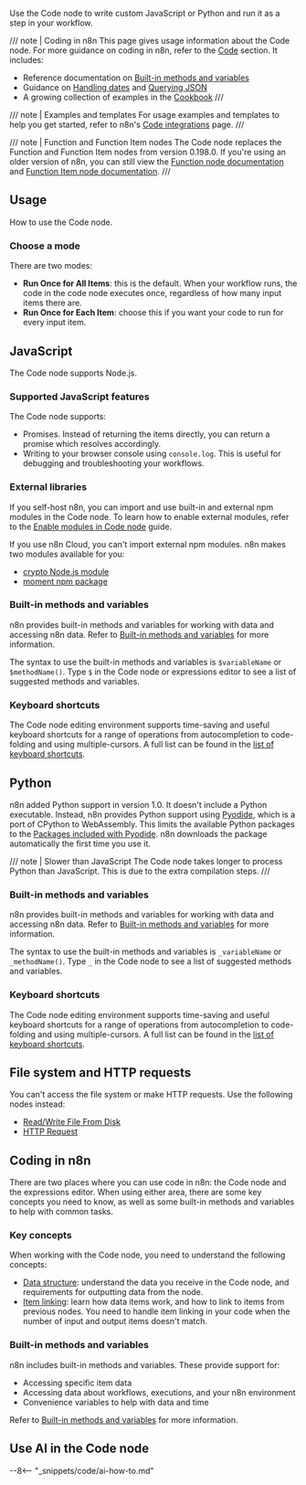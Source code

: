 Use the Code node to write custom JavaScript or Python and run it as a step in your workflow.

/// note | Coding in n8n
This page gives usage information about the Code node. For more guidance on coding in n8n, refer to the [Code](/code/index.md) section. It includes:

* Reference documentation on [Built-in methods and variables](/code/builtin/overview.md)
* Guidance on [Handling dates](/code/cookbook/luxon.md) and [Querying JSON](/code/cookbook/jmespath.md)
* A growing collection of examples in the [Cookbook](/code/cookbook/code-node/index.md)
///

/// note | Examples and templates
For usage examples and templates to help you get started, refer to n8n's [Code integrations](https://n8n.io/integrations/code/) page.
///

/// note | Function and Function Item nodes
The Code node replaces the Function and Function Item nodes from version 0.198.0. If you're using an older version of n8n, you can still view the [Function node documentation](https://github.com/n8n-io/n8n-docs/blob/67935ad2528e2e30d7984ea917e4af2910a096ec/docs/integrations/builtin/core-nodes/n8n-nodes-base.function.md) and [Function Item node documentation](https://github.com/n8n-io/n8n-docs/blob/67935ad2528e2e30d7984ea917e4af2910a096ec/docs/integrations/builtin/core-nodes/n8n-nodes-base.functionItem.md).
///
## Usage

How to use the Code node.

### Choose a mode

There are two modes:

* **Run Once for All Items**: this is the default. When your workflow runs, the code in the code node executes once, regardless of how many input items there are.
* **Run Once for Each Item**: choose this if you want your code to run for every input item.

## JavaScript

The Code node supports Node.js.

### Supported JavaScript features

The Code node supports:

* Promises. Instead of returning the items directly, you can return a promise which resolves accordingly.
* Writing to your browser console using `console.log`. This is useful for debugging and troubleshooting your workflows.

### External libraries

If you self-host n8n, you can import and use built-in and external npm modules in the Code node. To learn how to enable external modules, refer to the [Enable modules in Code node](/hosting/configuration/configuration-examples/modules-in-code-node.md) guide.

If you use n8n Cloud, you can't import external npm modules. n8n makes two modules available for you:

* [crypto Node.js module](https://nodejs.org/docs/latest-v18.x/api/crypto.html)
* [moment npm package](https://www.npmjs.com/package/moment)

### Built-in methods and variables

n8n provides built-in methods and variables for working with data and accessing n8n data. Refer to [Built-in methods and variables](/code/builtin/overview.md) for more information.

The syntax to use the built-in methods and variables is `$variableName` or `$methodName()`. Type `$` in the Code node or expressions editor to see a list of suggested methods and variables.

### Keyboard shortcuts

The Code node editing environment supports time-saving and useful keyboard shortcuts for a range of operations from autocompletion to code-folding and using multiple-cursors. A full list can be found in the [list of keyboard shortcuts](/integrations/builtin/core-nodes/n8n-nodes-base.code/keyboard-shortcuts.md).

## Python

n8n added Python support in version 1.0. It doesn't include a Python executable. Instead, n8n provides Python support using [Pyodide](https://pyodide.org/en/stable/), which is a port of CPython to WebAssembly. This limits the available Python packages to the [Packages included with Pyodide](https://pyodide.org/en/stable/usage/packages-in-pyodide.html#packages-in-pyodide). n8n downloads the package automatically the first time you use it.

/// note | Slower than JavaScript
The Code node takes longer to process Python than JavaScript. This is due to the extra compilation steps.
///
### Built-in methods and variables

n8n provides built-in methods and variables for working with data and accessing n8n data. Refer to [Built-in methods and variables](/code/builtin/overview.md) for more information.

The syntax to use the built-in methods and variables is `_variableName` or `_methodName()`. Type `_` in the Code node to see a list of suggested methods and variables.

### Keyboard shortcuts

The Code node editing environment supports time-saving and useful keyboard shortcuts for a range of operations from autocompletion to code-folding and using multiple-cursors. A full list can be found in the [list of keyboard shortcuts](/integrations/builtin/core-nodes/n8n-nodes-base.code/keyboard-shortcuts.md).

## File system and HTTP requests

You can't access the file system or make HTTP requests. Use the following nodes instead:

* [Read/Write File From Disk](/integrations/builtin/core-nodes/n8n-nodes-base.readwritefile.md)
* [HTTP Request](/integrations/builtin/core-nodes/n8n-nodes-base.httprequest/index.md)

## Coding in n8n

There are two places where you can use code in n8n: the Code node and the expressions editor. When using either area, there are some key concepts you need to know, as well as some built-in methods and variables to help with common tasks.

### Key concepts

When working with the Code node, you need to understand the following concepts:

* [Data structure](/data/data-structure.md): understand the data you receive in the Code node, and requirements for outputting data from the node.
* [Item linking](/data/data-mapping/data-item-linking/index.md): learn how data items work, and how to link to items from previous nodes. You need to handle item linking in your code when the number of input and output items doesn't match.

### Built-in methods and variables

n8n includes built-in methods and variables. These provide support for:

* Accessing specific item data
* Accessing data about workflows, executions, and your n8n environment
* Convenience variables to help with data and time

Refer to [Built-in methods and variables](/code/builtin/overview.md) for more information.



## Use AI in the Code node

--8<-- "_snippets/code/ai-how-to.md"
